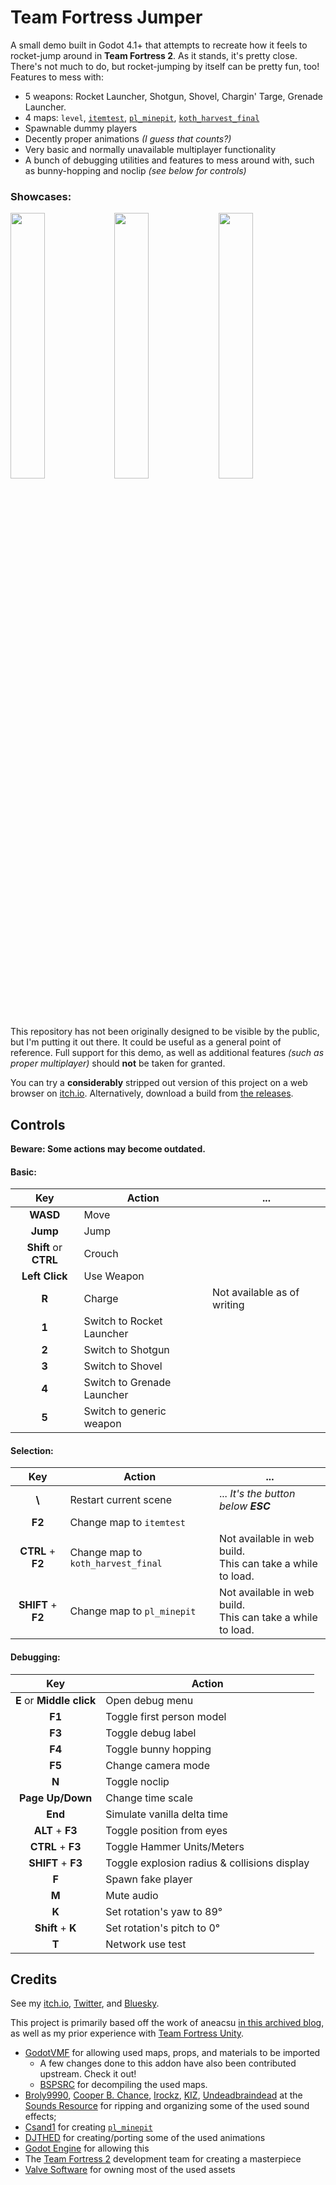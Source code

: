 # Team Fortress Jumper
A small demo built in Godot 4.1+ that attempts to recreate how it feels to rocket-jump around in **Team Fortress 2**.
As it stands, it's pretty close. There's not much to do, but rocket-jumping by itself can be pretty fun, too!
Features to mess with:
- 5 weapons: Rocket Launcher, Shotgun, Shovel, Chargin' Targe, Grenade Launcher.
- 4 maps: `level`, [`itemtest`](https://wiki.teamfortress.com/wiki/Itemtest), [`pl_minepit`](https://gamebanana.com/mods/71709), [`koth_harvest_final`](https://wiki.teamfortress.com/wiki/Harvest)
- Spawnable dummy players
- Decently proper animations _(I guess that counts?)_
- Very basic and normally unavailable multiplayer functionality
- A bunch of debugging utilities and features to mess around with, such as bunny-hopping and noclip _(see below for controls)_

<h3>Showcases:</h3>
<p><img width="33%" src="https://github.com/user-attachments/assets/72130acc-0033-4033-b286-7181e6e94f14"><img width="33%" src="https://github.com/user-attachments/assets/9e430c6f-c1f2-4a89-9147-a2848ff3cdca"><img width="33%" src="https://github.com/user-attachments/assets/a9cccff5-2f6e-483d-b398-90e13b7b4dae"></p>


This repository has not been originally designed to be visible by the public, but I'm putting it out there. It could be useful as a general point of reference. 
Full support for this demo, as well as additional features _(such as proper multiplayer)_ should **not** be taken for granted.

You can try a **considerably** stripped out version of this project on a web browser on [itch.io](https://mickeon.itch.io/team-fortress-jumper).
Alternatively, download a build from [the releases](https://github.com/Mickeon/team-fortress-jumper/releases).

## Controls

**Beware: Some actions may become outdated.**

#### Basic:
| Key | Action | ... |
| :-: | --- | --- |
| **WASD** | Move
| **Jump** | Jump
| **Shift** or **CTRL** | Crouch
| **Left Click** | Use Weapon
| **R** | Charge | Not available as of writing
| **1** | Switch to Rocket Launcher
| **2** | Switch to Shotgun
| **3** | Switch to Shovel
| **4** | Switch to Grenade Launcher
| **5** | Switch to generic weapon


#### Selection:
| Key | Action | ... |
| :-: | --- | --- |
| **\\** | Restart current scene | ... _It's the button below **ESC**_
| **F2** | Change map to `itemtest`
| **CTRL** + **F2** | Change map to `koth_harvest_final` | Not available in web build.<br>This can take a while to load.
| **SHIFT** + **F2** | Change map to `pl_minepit` | Not available in web build.<br>This can take a while to load.

#### Debugging:
| Key | Action |
| :-: | --- |
| **E** or **Middle click** | Open debug menu
| **F1** | Toggle first person model
| **F3** | Toggle debug label
| **F4** | Toggle bunny hopping
| **F5** | Change camera mode
| **N** | Toggle noclip
| **Page Up/Down** | Change time scale
| **End** | Simulate vanilla delta time
| **ALT** + **F3** | Toggle position from eyes
| **CTRL** + **F3** | Toggle Hammer Units/Meters
| **SHIFT** + **F3** | Toggle explosion radius & collisions display
| **F** | Spawn fake player
| **M** | Mute audio
| **K** | Set rotation's yaw to 89°
| **Shift** + **K** | Set rotation's pitch to 0°
| **T** | Network use test


## Credits

See my [itch.io](https://mickeon.itch.io), [Twitter](https://twitter.com/DoodlingMicky), and [Bluesky](https://bsky.app/profile/mickeon.bsky.social).

This project is primarily based off the work of aneacsu [in this archived blog](https://web.archive.org/web/20240408190842/https://aneacsu.com/blog/2023/04/09/quake-movement-godot), as well as my prior experience with [Team Fortress Unity](https://www.youtube.com/watch?v=4WNybhStAE0).

- [GodotVMF](https://github.com/H2xDev/GodotVMF) for allowing used maps, props, and materials to be imported
	- A few changes done to this addon have also been contributed upstream. Check it out!
	- [BSPSRC](https://github.com/ata4/bspsrc) for decompiling the used maps.
- [Broly9990](https://www.sounds-resource.com/submitter/Broly9990/), [Cooper B. Chance](https://www.sounds-resource.com/submitter/Cooper+B.+Chance/), [Irockz](https://www.sounds-resource.com/submitter/Irockz/), [KIZ](https://www.sounds-resource.com/submitter/KIZ/), [Undeadbraindead](https://www.sounds-resource.com/submitter/Undeadbraindead/) at the [Sounds Resource](https://www.sounds-resource.com/pc_computer/tf2/sound/18547/) for ripping and organizing some of the used sound effects;
- [Csand1](https://gamebanana.com/members/264279) for creating [`pl_minepit`](https://gamebanana.com/mods/71709)
- [DJTHED](https://www.youtube.com/c/djthed) for creating/porting some of the used animations
- [Godot Engine](https://godotengine.org/) for allowing this
- The [Team Fortress 2](https://www.teamfortress.com/) development team for creating a masterpiece
- [Valve Software](https://www.valvesoftware.com/it/) for owning most of the used assets

